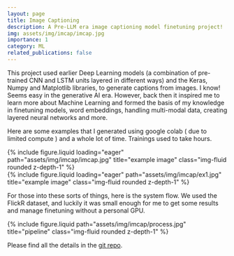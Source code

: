 ```yaml
---
layout: page
title: Image Captioning
description: A Pre-LLM era image captioning model finetuning project!
img: assets/img/imcap/imcap.jpg
importance: 1
category: ML
related_publications: false
---
```


This project used earlier Deep Learning models (a combination of pre-trained CNN and LSTM units layered in different ways) and the Keras, Numpy and Matplotlib libraries, to generate captions from images. I know! Seems easy in the generative AI era. However, back then it inspired me to learn more about Machine Learning and formed the basis of my knowledge in finetuning models, word embeddings, handling multi-modal data, creating layered neural networks and more.

Here are some examples that I generated using google colab ( due to limited compute ) and a whole lot of time. Trainings used to take hours.

<div class="row">
    <div class="col-sm mt-3 mt-md-0">
        {% include figure.liquid loading="eager" path="assets/img/imcap/imcap.jpg" title="example image" class="img-fluid rounded z-depth-1" %}
    </div>
    <div class="col-sm mt-3 mt-md-0">
        {% include figure.liquid loading="eager" path="assets/img/imcap/ex1.jpg" title="example image" class="img-fluid rounded z-depth-1" %}
    </div>
</div>


For those into these sorts of things, here is the system flow. We used the FlickR dataset, and luckily it was small enough for me to get some results and manage finetuning without a personal GPU.
<br/>

<div class="row justify-content-sm-center">
    <div class="col-sm-8 mt-3 mt-md-0">
        {% include figure.liquid path="assets/img/imcap/process.jpg" title="pipeline" class="img-fluid rounded z-depth-1" %}
    </div>
</div>


Please find all the details in the <a href="https://github.com/gritsiem/imagecap">git repo</a>. 